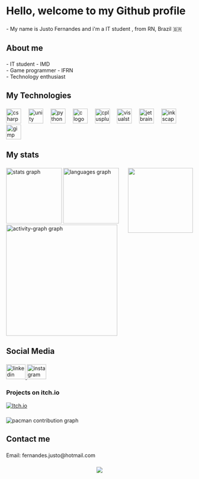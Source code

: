 <h1 align="left">Hello, welcome to my Github profile</h1>

###

<p align="left">- My name is Justo Fernandes and i'm a IT student , from RN, Brazil 🇧🇷</p>

###

<h2 align="left">About me</h2>

###

<p align="left">- IT student - IMD<br>- Game programmer - IFRN<br>- Technology enthusiast</p>

###

<h2 align="left">My Technologies</h2>

###

<div align="left">
  <img src="https://cdn.jsdelivr.net/gh/devicons/devicon/icons/csharp/csharp-original.svg" height="40" alt="csharp logo"  />
  <img width="12" />
  <img src="https://cdn.jsdelivr.net/gh/devicons/devicon/icons/unity/unity-original.svg" height="40" alt="unity logo"  />
  <img width="12" />
  <img src="https://cdn.jsdelivr.net/gh/devicons/devicon/icons/python/python-original.svg" height="40" alt="python logo"  />
  <img width="12" />
  <img src="https://cdn.jsdelivr.net/gh/devicons/devicon/icons/c/c-original.svg" height="40" alt="c logo"  />
  <img width="12" />
  <img src="https://cdn.jsdelivr.net/gh/devicons/devicon/icons/cplusplus/cplusplus-original.svg" height="40" alt="cplusplus logo"  />
  <img width="12" />
  <img src="https://cdn.jsdelivr.net/gh/devicons/devicon/icons/visualstudio/visualstudio-plain.svg" height="40" alt="visualstudio logo"  />
  <img width="12" />
  <img src="https://cdn.jsdelivr.net/gh/devicons/devicon/icons/jetbrains/jetbrains-original.svg" height="40" alt="jetbrains logo"  />
  <img width="12" />
  <img src="https://cdn.jsdelivr.net/gh/devicons/devicon/icons/inkscape/inkscape-original.svg" height="40" alt="inkscape logo"  />
  <img width="12" />
  <img src="https://cdn.jsdelivr.net/gh/devicons/devicon/icons/gimp/gimp-original.svg" height="40" alt="gimp logo"  />
</div>

###

<h2 align="left">My stats</h2>

###

<img align="right" height="175" src="https://media4.giphy.com/media/v1.Y2lkPTc5MGI3NjExaXk5dzVxNndneXJ4d2t0OWcyeGN4ZmhycWkxdG5tZXBoamVrZGRydSZlcD12MV9pbnRlcm5hbF9naWZfYnlfaWQmY3Q9Zw/11KzOet1ElBDz2/giphy.gif"  />

###

<div align="left">
  <img src="https://github-readme-stats.vercel.app/api?username=justofernandes&hide_title=false&hide_rank=false&show_icons=true&include_all_commits=true&count_private=true&disable_animations=false&theme=tokyonight&locale=en&hide_border=false&order=1" height="150" alt="stats graph"  />
  <img src="https://github-readme-stats.vercel.app/api/top-langs?username=justofernandes&locale=en&hide_title=false&layout=compact&card_width=320&langs_count=2&theme=tokyonight&hide_border=false&order=2" height="150" alt="languages graph"  />
  <img src="https://github-readme-activity-graph.vercel.app/graph?username=justofernandes&radius=16&theme=tokyo-night&area=true&order=5" height="300" alt="activity-graph graph"  />
</div>

###

<h2 align="left">Social Media</h2>

###

<div align="left">
  <a href="https://www.linkedin.com/in/justo-fernandes-09105331b/" target="_blank">
    <img src="https://raw.githubusercontent.com/maurodesouza/profile-readme-generator/master/src/assets/icons/social/linkedin/default.svg" width="52" height="40" alt="linkedin logo"  />
  </a>
  <a href="https://www.instagram.com/j.frnnds/" target="_blank">
    <img src="https://raw.githubusercontent.com/maurodesouza/profile-readme-generator/master/src/assets/icons/social/instagram/default.svg" width="52" height="40" alt="instagram logo"  />
  </a>
</div>

###

<h3 align="left">Projects on itch.io</h3>

[![Itch.io](https://img.shields.io/badge/Itch.io-FA5C5C?style=for-the-badge&logo=itchdotio&logoColor=white)](https://otsuji.itch.io/)

###

<picture>
  <source media="(prefers-color-scheme: dark)" srcset="https://raw.githubusercontent.com/justofernandes/justofernandes/output/pacman-contribution-graph-dark.svg">
  <source media="(prefers-color-scheme: light)" srcset="https://raw.githubusercontent.com/justofernandes/justofernandes/output/pacman-contribution-graph.svg">
  <img alt="pacman contribution graph" src="https://raw.githubusercontent.com/justofernandes/justofernandes/output/pacman-contribution-graph.svg">
</picture>

###

<h2 align="left">Contact me</h2>

###

<p align="left">Email: fernandes.justo@hotmail.com</p>

###

<div align="center">
  <img src="https://profile-counter.glitch.me/justofernandes/count.svg?"  />
</div>

###
